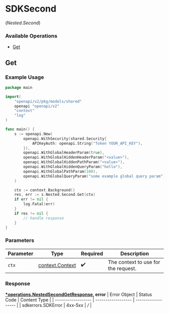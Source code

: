 # SDKSecond
(*Nested.Second*)

### Available Operations

* [Get](#get)

## Get

### Example Usage

```go
package main

import(
	"openapi/v2/pkg/models/shared"
	openapi "openapi/v2"
	"context"
	"log"
)

func main() {
    s := openapi.New(
        openapi.WithSecurity(shared.Security{
            APIKeyAuth: openapi.String("Token YOUR_API_KEY"),
        }),
        openapi.WithGlobalHeaderParam(true),
        openapi.WithGlobalHiddenHeaderParam("<value>"),
        openapi.WithGlobalHiddenPathParam("<value>"),
        openapi.WithGlobalHiddenQueryParam("hello"),
        openapi.WithGlobalPathParam(100),
        openapi.WithGlobalQueryParam("some example global query param"),
    )

    ctx := context.Background()
    res, err := s.Nested.Second.Get(ctx)
    if err != nil {
        log.Fatal(err)
    }
    if res != nil {
        // handle response
    }
}
```

### Parameters

| Parameter                                             | Type                                                  | Required                                              | Description                                           |
| ----------------------------------------------------- | ----------------------------------------------------- | ----------------------------------------------------- | ----------------------------------------------------- |
| `ctx`                                                 | [context.Context](https://pkg.go.dev/context#Context) | :heavy_check_mark:                                    | The context to use for the request.                   |


### Response

**[*operations.NestedSecondGetResponse](../../pkg/models/operations/nestedsecondgetresponse.md), error**
| Error Object       | Status Code        | Content Type       |
| ------------------ | ------------------ | ------------------ |
| sdkerrors.SDKError | 4xx-5xx            | */*                |
